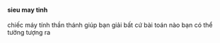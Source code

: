 <h4>sieu may tinh</h4>
chiếc máy tính thần thánh giúp bạn giải bất cứ bài toán nào bạn có thể tưởng tượng ra
